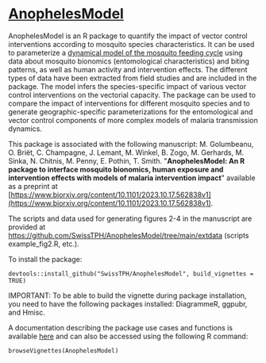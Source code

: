 # [AnophelesModel](https://swisstph.github.io/AnophelesModel/) 
AnophelesModel is an R package to quantify the impact of vector control interventions according to mosquito species characteristics. It can be used to parameterize a [dynamical model of the mosquito feeding cycle](https://www.tandfonline.com/doi/full/10.1080/17513750701769857) using data about mosquito bionomics (entomological characteristics) and biting patterns, as well as human activity and intervention effects. The different types of data have been extracted from field studies and are included in the package. The model infers the species-specific impact of various vector control interventions on the vectorial capacity. The package can be used to compare the impact of interventions for different mosquito species and to generate geographic-specific parameterizations for the entomological and vector control components of more complex models of malaria transmission dynamics.

This package is associated with the following manuscript:
M. Golumbeanu, O. Briët, C. Champagne, J. Lemant, M. Winkel, B. Zogo, M. Gerhards, M. Sinka, N. Chitnis, M. Penny, E. Pothin, T. Smith. "**AnophelesModel: An R package to interface mosquito bionomics, human exposure and intervention effects with models of malaria intervention impact**" available as a preprint at [https://www.biorxiv.org/content/10.1101/2023.10.17.562838v1](https://www.biorxiv.org/content/10.1101/2023.10.17.562838v1).

The scripts and data used for generating figures 2-4 in the manuscript are provided at https://github.com/SwissTPH/AnophelesModel/tree/main/extdata (scripts example_fig2.R, etc.).

To install the package:
```{r}
devtools::install_github("SwissTPH/AnophelesModel", build_vignettes = TRUE)
```
IMPORTANT: To be able to build the vignette during package installation, you need to have the following packages installed: DiagrammeR, ggpubr, and Hmisc.

A documentation describing the package use cases and functions is available [here](https://swisstph.github.io/AnophelesModel/articles/AnophelesModel.html) and can also be accessed using the following R command:
```{r}
browseVignettes(AnophelesModel)
```
